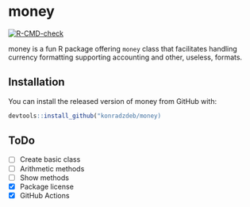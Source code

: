 
<!-- README.md is generated from README.Rmd. Please edit that file -->

# money

<!-- badges: start -->

[![R-CMD-check](https://github.com/konradzdeb/money/workflows/R-CMD-check/badge.svg)](https://github.com/konradzdeb/money/actions)
<!-- badges: end -->

money is a fun R package offering `money` class that facilitates
handling currency formatting supporting accounting and other, useless,
formats.

## Installation

You can install the released version of money from GitHub with:

``` r
devtools::install_github("konradzdeb/money)
```

## ToDo

  - [ ] Create basic class
  - [ ] Arithmetic methods
  - [ ] Show methods
  - [x] Package license
  - [x] GitHub Actions
